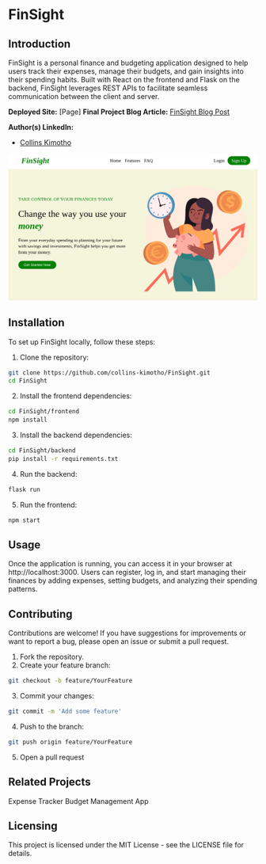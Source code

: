 # FinSight

## Introduction
FinSight is a personal finance and budgeting application designed to help users track their expenses, manage their budgets, and gain insights into their spending habits. Built with React on the frontend and Flask on the backend, FinSight leverages REST APIs to facilitate seamless communication between the client and server.

**Deployed Site:** [Page]
**Final Project Blog Article:** [FinSight Blog Post](http://your-blog-article-link.com)

**Author(s) LinkedIn:**
- [Collins Kimotho](https://www.linkedin.com/in/collinskimotho/)

![FinSight Screenshot](image.png)


## Installation
To set up FinSight locally, follow these steps:

1. Clone the repository:
```bash
git clone https://github.com/collins-kimotho/FinSight.git
cd FinSight
```
   
2. Install the frontend dependencies:
```bash
cd FinSight/frontend
npm install
```

3. Install the backend dependencies:
```bash
cd FinSight/backend
pip install -r requirements.txt
```

4. Run the backend:
```bash
flask run
```

5. Run the frontend:
```bash
npm start
```

## Usage
Once the application is running, you can access it in your browser at http://localhost:3000. Users can register, log in, and start managing their finances by adding expenses, setting budgets, and analyzing their spending patterns.

## Contributing
Contributions are welcome! If you have suggestions for improvements or want to report a bug, please open an issue or submit a pull request.

1. Fork the repository.
2. Create your feature branch:
```bash
git checkout -b feature/YourFeature
```

3. Commit your changes:
```bash
git commit -m 'Add some feature'
```

4. Push to the branch:
```bash
git push origin feature/YourFeature
```

5. Open a pull request

## Related Projects
Expense Tracker
Budget Management App

## Licensing
This project is licensed under the MIT License - see the LICENSE file for details.